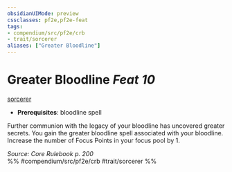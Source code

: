 ```yaml
---
obsidianUIMode: preview
cssclasses: pf2e,pf2e-feat
tags:
- compendium/src/pf2e/crb
- trait/sorcerer
aliases: ["Greater Bloodline"]
---
```

# Greater Bloodline  *Feat 10*  
[sorcerer](rules/traits/sorcerer.md "Sorcerer Class Trait")  

- **Prerequisites**: bloodline spell

Further communion with the legacy of your bloodline has uncovered greater secrets. You gain the greater bloodline spell associated with your bloodline. Increase the number of Focus Points in your focus pool by 1.

*Source: Core Rulebook p. 200*  
%% #compendium/src/pf2e/crb #trait/sorcerer %%